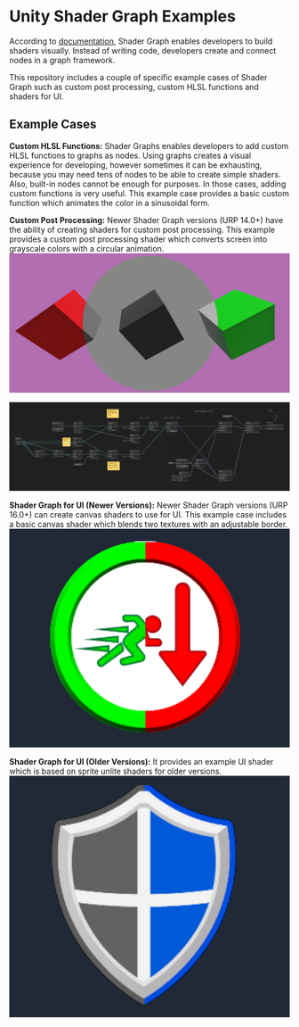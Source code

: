 
# Unity Shader Graph Examples

According to [documentation]( https://docs.unity3d.com/Packages/com.unity.shadergraph@17.0/manual/index.html), Shader Graph enables developers to build shaders visually. Instead of writing code, developers create and connect nodes in a graph framework.

This repository includes a couple of specific example cases of Shader Graph such as custom post processing, custom HLSL functions and shaders for UI.

## Example Cases

**Custom HLSL Functions:** Shader Graphs enables developers to add custom HLSL functions to graphs as nodes. Using graphs creates a visual experience for developing, however sometimes it can be exhausting, because you may need tens of nodes to be able to create simple shaders. Also, built-in nodes cannot be enough for purposes. In those cases, adding custom functions is very useful. This example case provides a basic custom function which animates the color in a sinusoidal form.

**Custom Post Processing:** Newer Shader Graph versions (URP 14.0+) have the ability of creating shaders for custom post processing. This example provides a custom post processing shader which converts screen into grayscale colors with a circular animation.
![CustomPostProcessing](Screenshots/CustomPostProcessing.png)

![ExampleShaderGraph](Screenshots/ExampleShaderGraph.png)

**Shader Graph for UI (Newer Versions):** Newer Shader Graph versions (URP 16.0+) can create canvas shaders to use for UI. This example case includes a basic canvas shader which blends two textures with an adjustable border.
![NewUI](Screenshots/NewUI.png)

**Shader Graph for UI (Older Versions):** It provides an example UI shader which is based on sprite unlite shaders for older versions.
![Old UI](Screenshots/OldUI.png)
  
